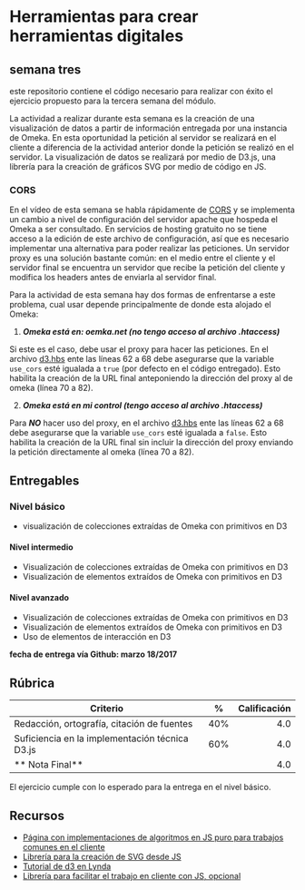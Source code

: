 # Herramientas para crear herramientas digitales

## semana tres

este repositorio contiene el código necesario para realizar con éxito el ejercicio propuesto para la tercera semana del módulo.

La actividad a realizar durante esta semana es la creación de una visualización de datos a partir de información entregada por una instancia de Omeka. En esta oportunidad la petición al servidor se realizará en el cliente a diferencia de la actividad anterior donde la petición se realizó en el servidor. La visualización de datos se realizará por medio de D3.js, una librería para la creación de gráficos SVG por medio de código en JS.

### CORS

En el vídeo de esta semana se habla rápidamente de [CORS](https://developer.mozilla.org/en-US/docs/Web/HTTP/Access_control_CORS) y se implementa un cambio a nivel de configuración del servidor apache que hospeda el Omeka a ser consultado. En servicios de hosting gratuito no se tiene acceso a la edición de este archivo de configuración, así que es necesario implementar una alternativa para poder realizar las peticiones. Un servidor proxy es una solución bastante común: en el medio entre el cliente y el servidor final se encuentra un servidor que recibe la petición del cliente y modifica los headers antes de enviarla al servidor final.

Para la actividad de esta semana hay dos formas de enfrentarse a este problema, cual usar depende principalmente de donde esta alojado el Omeka:

1. ***Omeka está en: oemka.net (no tengo acceso al archivo .htaccess)***

  Si este es el caso, debe usar el proxy para hacer las peticiones. En el archivo [d3.hbs](views/d3.hbs) ente las líneas 62 a 68  debe asegurarse que la variable ```use_cors``` esté igualada a ```true``` (por defecto en el código entregado). Esto habilita la creación de la URL final anteponiendo la dirección del proxy al de omeka (línea 70 a 82).

2. ***Omeka está en mi control (tengo acceso al archivo .htaccess)***

  Para ***NO*** hacer uso del proxy, en el archivo [d3.hbs](views/d3.hbs) ente las líneas 62 a 68  debe asegurarse que la variable ```use_cors``` esté igualada a ```false```. Esto habilita la creación de la URL final sin incluir la dirección del proxy enviando la petición directamente al omeka (línea 70 a 82).

## Entregables

### Nivel básico

* visualización de colecciones extraídas de Omeka con primitivos en D3

#### Nivel intermedio

* Visualización de colecciones extraídas de Omeka con primitivos en D3
* Visualización de elementos extraídos de Omeka con primitivos en D3

#### Nivel avanzado

* Visualización de colecciones extraídas de Omeka con primitivos en D3
* Visualización de elementos extraídos de Omeka con primitivos en D3
* Uso de elementos de interacción en D3


**fecha de entrega vía Github: marzo 18/2017**

## Rúbrica

|  Criterio  | %      |  Calificación |
|----------|:-------------:|------:|
| Redacción, ortografía, citación de fuentes |  40% | 4.0 |
| Suficiencia en la implementación técnica D3.js |    60%   | 4.0 |
| ** Nota Final** | | 4.0 |

El ejercicio cumple con lo esperado para la entrega en el nivel básico.



## Recursos

* [Página con implementaciones de algoritmos en JS puro para trabajos comunes en el cliente](http://youmightnotneedjquery.com/)
* [Librería para la creación de SVG desde JS](https://d3js.org/ )
* [Tutorial de d3 en Lynda](https://www.lynda.com/D3-js-tutorials/D3-js-Essential-Training-Data-Scientists/504428-2.html)
* [Librería para facilitar el trabajo en cliente con JS, opcional](https://jquery.com/)
